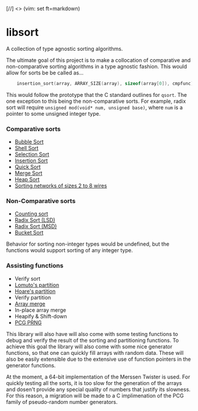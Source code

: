 [//] <> (vim: set ft=markdown)
# libsort
A collection of type agnostic sorting algorithms.

The ultimate goal of this project is to make a collocation of comparative 
and non-comparative sorting algorithms in a type agnostic fashion. This would 
allow for sorts be be called as...
```c
    insertion_sort(array, ARRAY_SIZE(array), sizeof(array[0]), cmpfunc);
```
This would follow the prototype that the C standard outlines for `qsort`. The 
one exception to this being the non-comparative sorts. For example, radix sort 
 will require `unsigned mod(void* num, unsigned base)`, where `num` is a pointer
 to some unsigned integer type.

### Comparative sorts
* [Bubble Sort](https://en.wikipedia.org/wiki/Bubble_sort)
* [Shell Sort](https://en.wikipedia.org/wiki/Shellsort)
* [Selection Sort](https://en.wikipedia.org/wiki/Selection_sort)
* [Insertion Sort](https://en.wikipedia.org/wiki/Insertion_sort)
* [Quick Sort](https://en.wikipedia.org/wiki/Quicksort)
* [Merge Sort](https://en.wikipedia.org/wiki/Merge_sort)
* [Heap Sort](https://en.wikipedia.org/wiki/Heapsort)
* [Sorting networks of sizes 2 to 8 wires](https://en.wikipedia.org/wiki/Sorting_network)

### Non-Comparative sorts
* [Counting sort](https://en.wikipedia.org/wiki/Counting_sort)
* [Radix Sort (LSD)](https://en.wikipedia.org/wiki/Radix_sort)
* [Radix Sort (MSD)](https://en.wikipedia.org/wiki/Radix_sort#Most_significant_digit_radix_sorts)
* [Bucket Sort](https://en.wikipedia.org/wiki/Bucket_sort)

Behavior for sorting non-integer types would be undefined, but the functions
 would support sorting of any integer type.

### Assisting functions
* Verify sort
* [Lomuto's partition](https://en.wikipedia.org/wiki/Quicksort#Lomuto_partition_scheme)
* [Hoare's partition](https://en.wikipedia.org/wiki/Quicksort#Hoare_partition_scheme)
* Verify partition
* [Array merge](https://en.wikipedia.org/wiki/Merge_algorithm#Merging_two_lists)
* In-place array merge
* Heapify & Shift-down
* [PCG PRNG](http://www.pcg-random.org/)

This library will also have will also come with some testing functions to debug 
and verify the result of the sorting and partitioning functions. To achieve this
goal the library will also come with some nice generator functions, so that one
can quickly fill arrays with random data. These will also be easily extensible 
due to the extensive use of function pointers in the generator functions.

At the moment, a 64-bit implementation of the Merssen Twister is used. For 
quickly testing all the sorts, it is too slow for the generation of the arrays
and dosen't provide any special quality of numbers that justify its slowness.
For this reason, a migration will be made to a C implimenation of the PCG 
family of pseudo-random number generators.
